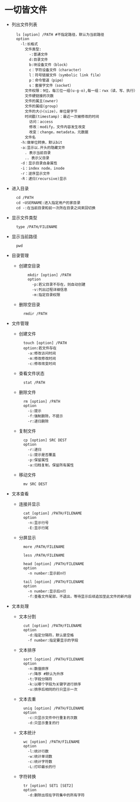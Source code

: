 # 一切皆文件

* 列出文件列表

        ls [option] /PATH #不指定路径，默认为当前路径  
        option
          -l:长格式
            文件类型:
              -:普通文件
              d:目录文件
              b:块设备文件（block）
              c：字符设备文件（character）
              l：符号链接文件（symbolic link file）
              p：命令管道（pipe）
              s：套接字文件（socket）
            文件权限：9位，每三位一组(u-g-o),每一组：rwx（读、写、执行）
            文件硬链接的次数
            文件的属主(owner)
            文件的属组(group)
            文件的大小(size)，单位是字节
            时间戳(timestamp)：最近一次被修改的时间
              访问：access
              修改：modify，文件内容发生改变
              改变：change，metadata，元数据
            文件名
          -h:做单位转换，默认bit
          -a:显示以.开头的隐藏文件
            . 表示当前目录
            .. 表示父目录
          -d：显示目录自身属性
          -i：index node，inode
          -r：逆序显示文件
          -R：递归(recursive)显示 

* 进入目录

        cd /PATH
        cd ~USERNAME:进入指定用户的家目录
        cd -:在当前目录和前一次所在目录之间来回切换

* 显示文件类型

        type /PATH/FILENAME

* 显示当前路径

        pwd

* 目录管理

    * 创建空目录

              mkdir [option] /PATH
              option
                -p:若父目录不存在，则自动创建
                -v:列出过程详细信息
                -m:指定目录权限

    * 删除空目录

            rmdir /PATH

* 文件管理

    * 创建文件

            touch [option] /PATH
            option:若文件存在
              -a:修改访问时间
              -m:修改修改时间
              -c:修改改变时间

    * 查看文件状态

            stat /PATH

    * 删除文件
    
            rm [option] /PATH
            option
              -i:提示
              -f:强制删除，不提示
              -r:递归删除

    * 复制文件

            cp [option] SRC DEST
            option
              -r:递归
              -i:提示是否覆盖
              -p:保留属性
              -a:归档复制，保留所有属性

    * 移动文件

            mv SRC DEST

* 文本查看

    * 连接并显示

            cat [option] /PATH/FILENAME
            option
              -n:显示行号
              -E:显示行尾

    * 分屏显示

            more /PATH/FILENAME

            less /PATH/FILENAME

            head [option] /PATH/FILENAME
            option
              -n number:显示前n行

            tail [option] /PATH/FILENAME
            option
              -n number:显示后n行
              -f:查看文件尾部，不退出，等待显示后续追加至此文件的新内容

* 文本处理

    * 文本分割

            cut [option] /PATH/FILENAME
            option
              -d:指定分隔符，默认是空格
              -f number:指定要显示的字段

    * 文本排序

            sort [option] /PATH/FILENAME
            option
              -n:数值排序
              -r:降序 #默认为升序
              -t:字段分隔符
              -k:以哪个字段为关键字进行排序
              -u:排序后相同的行只显示一次

    * 文本去重
    
            uniq [option] /PATH/FILENAME
            option 
              -c:只显示文件中行重复的次数
              -d:只显示重复的行

    * 文本统计

            wc [option] /PATH/FILENAME
            option
              -l:统计行数
              -w:统计单词数
              -c:统计字符数
              -L:打印最长的行

    * 字符转换
        
            tr [option] SET1 [SET2]
            option
              -d:删除出现在字符集中的所有字符

